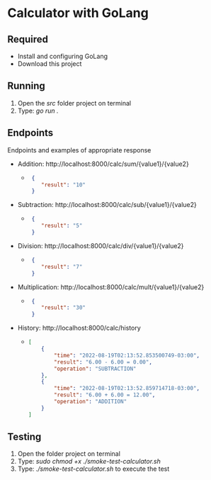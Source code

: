 # Calculator with GoLang

## Required

- Install and configuring GoLang
- Download this project


## Running

1. Open the *src* folder project on terminal
2. Type: *go run .*

## Endpoints
Endpoints and examples of appropriate response

- Addition: http://localhost:8000/calc/sum/{value1}/{value2}
  - ``` json
     {
        "result": "10"
     }
     ``` 
- Subtraction: http://localhost:8000/calc/sub/{value1}/{value2}
  - ``` json
     {
        "result": "5"
     }
     ``` 
- Division: http://localhost:8000/calc/div/{value1}/{value2}
  - ``` json
     {
        "result": "7"
     }
     ``` 
- Multiplication: http://localhost:8000/calc/mult/{value1}/{value2}
  - ``` json
     {
        "result": "30"
     }
     ``` 
- History: http://localhost:8000/calc/history
  - ``` json
    [
        {
            "time": "2022-08-19T02:13:52.853500749-03:00",
            "result": "6.00 - 6.00 = 0.00",
            "operation": "SUBTRACTION"
        },
        {
            "time": "2022-08-19T02:13:52.859714718-03:00",
            "result": "6.00 + 6.00 = 12.00",
            "operation": "ADDITION"
        }
    ]
     ``` 

## Testing

1. Open the folder project on terminal
2. Type: *sudo chmod +x ./smoke-test-calculator.sh*
3. Type: *./smoke-test-calculator.sh* to execute the test